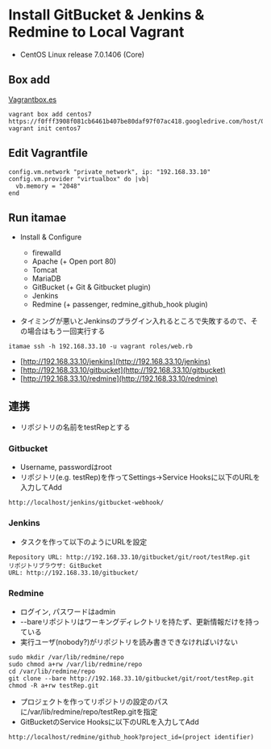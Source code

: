 # Install GitBucket & Jenkins & Redmine to Local Vagrant

- CentOS Linux release 7.0.1406 (Core)

## Box add

[Vagrantbox.es](http://www.vagrantbox.es/)

```
vagrant box add centos7  https://f0fff3908f081cb6461b407be80daf97f07ac418.googledrive.com/host/0BwtuV7VyVTSkUG1PM3pCeDJ4dVE/centos7.box
vagrant init centos7
```

## Edit Vagrantfile

```
config.vm.network "private_network", ip: "192.168.33.10"
config.vm.provider "virtualbox" do |vb|
  vb.memory = "2048"
end
```

## Run itamae

- Install & Configure
    - firewalld
    - Apache (+ Open port 80)
    - Tomcat
    - MariaDB
    - GitBucket (+ Git & Gitbucket plugin)
    - Jenkins
    - Redmine (+ passenger, redmine_github_hook plugin)

- タイミングが悪いとJenkinsのプラグイン入れるところで失敗するので、その場合はもう一回実行する

```
itamae ssh -h 192.168.33.10 -u vagrant roles/web.rb
```

- [http://192.168.33.10/jenkins](http://192.168.33.10/jenkins)
- [http://192.168.33.10/gitbucket](http://192.168.33.10/gitbucket)
- [http://192.168.33.10/redmine](http://192.168.33.10/redmine)

## 連携

- リポジトリの名前をtestRepとする

### Gitbucket

- Username, passwordはroot
- リポジトリ(e.g. testRep)を作ってSettings->Service Hooksに以下のURLを入力してAdd

```
http://localhost/jenkins/gitbucket-webhook/
```

### Jenkins

- タスクを作って以下のようにURLを設定

```
Repository URL: http://192.168.33.10/gitbucket/git/root/testRep.git
リポジトリブラウザ: GitBucket
URL: http://192.168.33.10/gitbucket/
```

### Redmine

- ログイン, パスワードはadmin
- --bareリポジトリはワーキングディレクトリを持たず、更新情報だけを持っている
- 実行ユーザ(nobody?)がリポジトリを読み書きできなければいけない

```
sudo mkdir /var/lib/redmine/repo
sudo chmod a+rw /var/lib/redmine/repo
cd /var/lib/redmine/repo
git clone --bare http://192.168.33.10/gitbucket/git/root/testRep.git
chmod -R a+rw testRep.git
```

- プロジェクトを作ってリポジトリの設定のパスに/var/lib/redmine/repo/testRep.gitを指定
- GitBucketのService Hooksに以下のURLを入力してAdd

```
http://localhost/redmine/github_hook?project_id=(project identifier)
```
